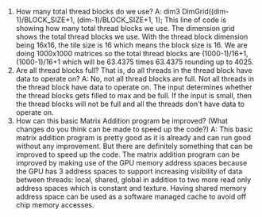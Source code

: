 1. How many total thread blocks do we use?
  A: dim3 DimGrid((dim-1)/BLOCK_SIZE+1, (dim-1)/BLOCK_SIZE+1, 1); This line of code is showing how many total thread blocks we use. The dimension grid shows the total thread blocks we use. With the thread block dimension being 16x16, the tile size is 16 which means the block size is 16. We are doing 1000x1000 matrices so the total thread blocks are (1000-1)/16+1, (1000-1)/16+1 which will be 63.4375 times 63.4375 rounding up to 4025.
2. Are all thread blocks full? That is, do all threads in the thread block have data to operate on?
  A: No, not all thread blocks are full. Not all threads in the thread block have data to operate on. The input determines whether the thread blocks gets filled to max and be full. If the input is small, then the thread blocks will not be full and all the threads don't have data to operate on.
3. How can this basic Matrix Addition program be improved? (What changes do you think can be made to speed up the code?)
  A: This basic matrix addition program is pretty good as it is already and can run good without any improvement. But there are definitely something that can be improved to speed up the code. The matrix addition program can be improved by making use of the GPU memory address spaces because the GPU has 3 address spaces to support increasing visibility of data between threads: local, shared, global in addition to two more read only address spaces which is constant and texture. Having shared memory address space can be used as a software managed cache to avoid off chip memory accesses. 